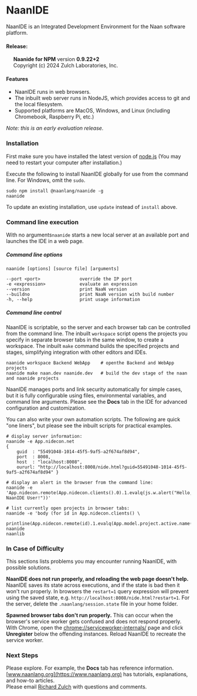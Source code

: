 NaanIDE
==========

NaanIDE is an Integrated Development Environment for the Naan software platform.

#### Release:
     **Naanide for NPM** version **0.9.22+2**  
     Copyright (c) 2024 Zulch Laboratories, Inc.

#### Features

- NaanIDE runs in web browsers.
- The inbuilt web server runs in NodeJS, which provides access to git and the local filesystem.
- Supported platforms are MacOS, Windows, and Linux (including Chromebook, Raspberry Pi, etc.)

_Note: this is an early evaluation release._

### Installation

First make sure you have installed the latest version of [node.js](http://nodejs.org/)
(You may need to restart your computer after installation.)

Execute the following to install NaanIDE globally for use from the command line. For Windows, omit the `sudo`.

    sudo npm install @naanlang/naanide -g
    naanide

To update an existing installation, use `update` instead of `install` above.

### Command line execution

With no arguments`naanide` starts a new local server at an available port and launches the IDE in a web page.

##### Command line options

    naanide [options] [source file] [arguments]

    --port <port>               override the IP port
    -e <expression>             evaluate an expression
    --version                   print NaaN version
    --buildno                   print NaaN version with build number
    -h, --help                  print usage information

##### Command line control

NaanIDE is scriptable, so the server and each browser tab can be controlled from the command line. The inbuilt `workspace` script opens the projects you specify in separate browser tabs in the same window, to create a workspace. The inbuilt `make` command builds the specified projects and stages, simplifying integration with other editors and IDEs.

	naanide workspace Backend WebApp    # openthe Backend and WebApp projects
	naanide make naan.dev naanide.dev   # build the dev stage of the naan and naanide projects

NaanIDE manages ports and link security automatically for simple cases, but it is fully configurable using files, environmental variables, and command line arguments. Please see the **Docs** tab in the IDE for advanced configuration and customization.

You can also write your own automation scripts. The following are quick "one liners", but please see the inbuilt scripts for practical examples.


    # display server information:
    naanide -e App.nidecon.net
    {
        guid  : "55491048-1014-45f5-9af5-a2f674af8d94",
        port  : 8008,
        host  : "localhost:8008",
        oururl: "http://localhost:8008/nide.html?guid=55491048-1014-45f5-9af5-a2f674af8d94" }

    # display an alert in the browser from the command line:
    naanide -e 'App.nidecon.remote(App.nidecon.clients().0).1.evalq(js.w.alert("Hello, NaanIDE User!"))'

    # list currently open projects in browser tabs:
    naanide -e 'body (for id in App.nidecon.clients() \
        printline(App.nidecon.remote(id).1.evalq(App.model.project.active.name()).1));;'
    naanide
    naanlib

### In Case of Difficulty

This sections lists problems you may encounter running NaanIDE, with possible solutions.

**NaanIDE does not run properly, and reloading the web page doesn't help.** NaanIDE saves its state across executions, and if the state is bad then it won't run properly. In browsers the `restart=1` query expression will prevent using the saved state, e.g. `http://localhost:8008/nide.html?restart=1`. For the server, delete the `.naanlang/session.state` file in your home folder.

**Spawned browser tabs don't run properly.** This can occur when the browser's service worker gets confused and does not respond properly. With Chrome, open the [chrome://serviceworker-internals/](chrome://serviceworker-internals/) page and click **Unregister** below the offending instances. Reload NaanIDE to recreate the service worker.

### Next Steps

Please explore. For example, the **Docs** tab has reference information.  
[www.naanlang.org](https://www.naanlang.org) has tutorials, explanations, and how-to articles.  
Please email [Richard Zulch](mailto:naanlang@zulchlabs.com) with questions and comments.
